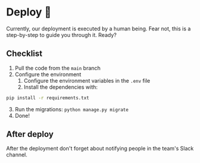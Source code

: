 # Deploy 🚀

Currently, our deployment is executed by a human being.
Fear not, this is a step-by-step to guide you through it.
Ready?

## Checklist

1. Pull the code from the `main` branch
2. Configure the environment
    1. Configure the environment variables in the `.env` file
    2. Install the dependencies with:

```bash
pip install -r requirements.txt
```

3. Run the migrations: `python manage.py migrate`
4. Done!

## After deploy

After the deployment don't forget about notifying people in the team's Slack channel.
